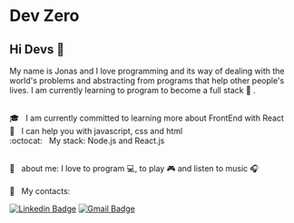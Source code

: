# Dev Zero

## Hi Devs :facepunch:

My name is Jonas and I love programming and its way of dealing with the world's problems and abstracting from programs that help other people's lives.
I am currently learning to program to become a full stack :rocket: .

<br /> :mortar_board: &nbsp; I am currently committed to learning more about FrontEnd with React
<br /> :muscle: &nbsp; I can help you with javascript, css and html
<br /> :octocat: &nbsp; My stack: Node.js and React.js 

<br />:speech_balloon:  &nbsp; about me: I love to program :computer:, to play :video_game: and listen to music :headphones:
<br/>
<br />:e-mail:  &nbsp; My contacts: 
&nbsp; 

[![Linkedin Badge](https://img.shields.io/badge/-Jonas%20%20de%20Oliveira-blue?style=flatsquare&logo=Linkedin&logoColor=white&link=https://www.linkedin.com/in/jonas-de-oliveira-0561961ab/)](https://www.linkedin.com/in/jonas-de-oliveira-0561961ab/)
[![Gmail Badge](https://img.shields.io/badge/-jonasdevzero@gmail.com-c14438?style=flat-square&logo=Gmail&logoColor=white&link=mailto:jonasdevzero@gmail.com)](mailto:jonasdevzero@gmail.com)
